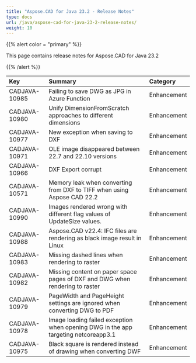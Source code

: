 ```yaml
---
title: "Aspose.CAD for Java 23.2 - Release Notes"
type: docs
url: /java/aspose-cad-for-java-23-2-release-notes/
weight: 10
---
```


{{% alert color = "primary" %}}

This page contains release notes for Aspose.CAD for Java 23.2

{{% /alert %}}


|**Key**|**Summary**|**Category**|
| :- | :- | :- |
| CADJAVA-10985 | Failing to save DWG as JPG in Azure Function | Enhancement |
| CADJAVA-10980 | Unify DimensionFromScratch approaches to different dimensions | Enhancement |
| CADJAVA-10977 | New exception when saving to DXF | Enhancement |
| CADJAVA-10971 | OLE image disappeared between 22.7 and 22.10 versions | Enhancement |
| CADJAVA-10966 | DXF Export corrupt | Enhancement |
| CADJAVA-10571 | Memory leak when converting from DXF to TIFF when using Aspose CAD 22.2 | Enhancement |
| CADJAVA-10990 | Images rendered wrong with different flag values of UpdateSize values. | Enhancement |
| CADJAVA-10988 | Aspose.CAD v22.4: IFC files are rendering as black image result in Linux | Enhancement |
| CADJAVA-10983 | Missing dashed lines when rendering to raster | Enhancement |
| CADJAVA-10982 | Missing content on paper space pages of DXF and DWG when rendering to raster | Enhancement |
| CADJAVA-10979 | PageWidth and PageHeight settings are ignored when converting DWG to PDF | Enhancement |
| CADJAVA-10978 | Image loading failed exception when opening DWG in the app targeting netcoreapp3.1 | Enhancement |
| CADJAVA-10975 | Black square is rendered instead of drawing when converting DWF | Enhancement |
